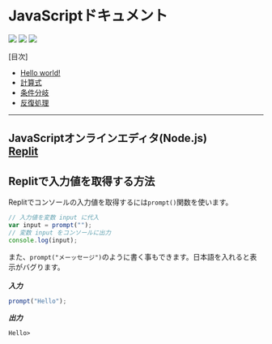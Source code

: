 # JavaScriptドキュメント
![](https://img.shields.io/github/last-commit/kelp-of-truth/JS-Document) ![](https://img.shields.io/github/forks/kelp-of-truth/JS-Document?style=social) ![](https://img.shields.io/github/stars/kelp-of-truth/JS-Document?&style=social)

[目次]
- [Hello world!](https://github.com/kelp-of-truth/JS-Document/tree/main/hello-world)
- [計算式]()
- [条件分岐]()
- [反復処理]()
---

**JavaScriptオンラインエディタ(Node.js)**<br/>
[Replit](https://replit.com/languages/nodejs)<br>
---
## Replitで入力値を取得する方法
Replitでコンソールの入力値を取得するには`prompt()`関数を使います。
```js
// 入力値を変数 input に代入
var input = prompt("");
// 変数 input をコンソールに出力
console.log(input);
```
また、`prompt("メーッセージ")`のように書く事もできます。日本語を入れると表示がバグります。<br/><br/>
***入力***
```js
prompt("Hello");
```
***出力***
```
Hello> 
```
